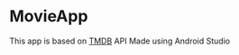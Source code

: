# MovieApp
This app is based on [TMDB](https://developers.themoviedb.org/3/getting-started/introduction) API
Made using Android Studio
